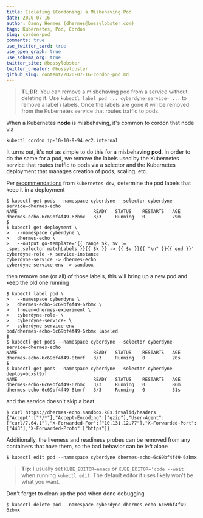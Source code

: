 ```yaml
---
title: Isolating (Cordoning) a Misbehaving Pod
date: 2020-07-16
author: Danny Hermes (dhermes@bossylobster.com)
tags: Kubernetes, Pod, Cordon
slug: cordon-pod
comments: true
use_twitter_card: true
use_open_graph: true
use_schema_org: true
twitter_site: @bossylobster
twitter_creator: @bossylobster
github_slug: content/2020-07-16-cordon-pod.md
---
```


> **TL;DR**: You can remove a misbehaving pod from a service without deleting
> it. Use `kubectl label pod ... cyberdyne-service- ...` to remove a
> label / labels. Once the labels are gone it will be removed from the
> Kubernetes service that routes traffic to pods.

When a Kubernetes **node** is misbehaving, it's common to cordon that
node via

```console
kubectl cordon ip-10-10-9-94.ec2.internal
```

It turns out, it's not as simple to do this for a misbehaving **pod**. In
order to do the same for a pod, we remove the labels used by the Kubernetes
service that routes traffic to pods via a selector and the Kubernetes
deployment that manages creation of pods, scaling, etc.

Per [recommendations][1] from `kubernetes-dev`, determine the pod labels that
keep it in a deployment

```console
$ kubectl get pods --namespace cyberdyne --selector cyberdyne-service=dhermes-echo
NAME                            READY   STATUS    RESTARTS   AGE
dhermes-echo-6c69bf4f49-6zbmx   3/3     Running   0          79m
$
$ kubectl get deployment \
>   --namespace cyberdyne \
>   dhermes-echo \
>   --output go-template='{{ range $k, $v := .spec.selector.matchLabels }}{{ $k }} -> {{ $v }}{{ "\n" }}{{ end }}'
cyberdyne-role -> service-instance
cyberdyne-service -> dhermes-echo
cyberdyne-service-env -> sandbox
```

then remove one (or all) of those labels, this will bring up a new pod
and keep the old one running

```console
$ kubectl label pod \
>   --namespace cyberdyne \
>   dhermes-echo-6c69bf4f49-6zbmx \
>   frozen=dhermes-experiment \
>   cyberdyne-role- \
>   cyberdyne-service- \
>   cyberdyne-service-env-
pod/dhermes-echo-6c69bf4f49-6zbmx labeled
$
$ kubectl get pods --namespace cyberdyne --selector cyberdyne-service=dhermes-echo
NAME                            READY   STATUS    RESTARTS   AGE
dhermes-echo-6c69bf4f49-8tmrf   3/3     Running   0          20s
$
$ kubectl get pods --namespace cyberdyne --selector cyberdyne-deploy=bcxsl9xf
NAME                            READY   STATUS    RESTARTS   AGE
dhermes-echo-6c69bf4f49-6zbmx   3/3     Running   0          86m
dhermes-echo-6c69bf4f49-8tmrf   3/3     Running   0          51s
```

and the service doesn't skip a beat

```console
$ curl https://dhermes-echo.sandbox.k8s.invalid/headers
{"Accept":["*/*"],"Accept-Encoding":["gzip"],"User-Agent":["curl/7.64.1"],"X-Forwarded-For":["10.131.12.77"],"X-Forwarded-Port":["443"],"X-Forwarded-Proto":["https"]}
```

Additionally, the liveness and readiness probes can be removed from any
containers that have them, so the bad behavior can be left alone

```console
$ kubectl edit pod --namespace cyberdyne dhermes-echo-6c69bf4f49-6zbmx
```

> **Tip**: I usually set `KUBE_EDITOR=emacs` or `KUBE_EDITOR='code --wait'` when
> running `kubectl edit`. The default editor it uses likely won't be what you
> want.

Don't forget to clean up the pod when done debugging

```console
$ kubectl delete pod --namespace cyberdyne dhermes-echo-6c69bf4f49-6zbmx
```

[1]: https://groups.google.com/g/kubernetes-dev/c/-sCoM9evaVg
